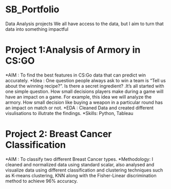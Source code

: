 # SB_Portfolio
Data Analysis projects 
We all have access to the data, but I aim to turn that data into something impactful


# Project 1:Analysis of Armory in CS:GO 
*AIM  : To find the best features in CS:Go data that can predict win accurately.
*Idea : One question people always ask to win a team is “Tell us about the winning recipe?”. Is there a secret ingredient? .It’s all started with one simple question. How small decisions players make during a game will have an impact on a game. For example, this idea we will analyze the armory. How small decision like buying a weapon in a particular round has an impact on match or not.
*EDA  : Cleaned Data and created different visulisations to illutrate the findings.
*Skills: Python, Tableau

# Project 2: Breast Cancer Classification
*AIM : To classify two different Breast Cancer types.
*Methodology: I cleaned and normalized data using standard scalar, also analysed and visualize data using different classification and clustering techniques such as K-means clustering, KNN along with the Fisher-Linear discrimination method to achieve 96% accuracy.




